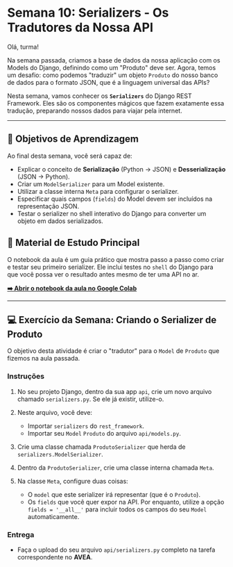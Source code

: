 # Semana 10: Serializers - Os Tradutores da Nossa API

Olá, turma!

Na semana passada, criamos a base de dados da nossa aplicação com os Models do Django, definindo como um "Produto" deve ser. Agora, temos um desafio: como podemos "traduzir" um objeto `Produto` do nosso banco de dados para o formato JSON, que é a linguagem universal das APIs?

Nesta semana, vamos conhecer os **`Serializers`** do Django REST Framework. Eles são os componentes mágicos que fazem exatamente essa tradução, preparando nossos dados para viajar pela internet.

---

## 🎯 Objetivos de Aprendizagem

Ao final desta semana, você será capaz de:

* Explicar o conceito de **Serialização** (Python -> JSON) e **Desserialização** (JSON -> Python).
* Criar um `ModelSerializer` para um Model existente.
* Utilizar a classe interna `Meta` para configurar o serializer.
* Especificar quais campos (`fields`) do Model devem ser incluídos na representação JSON.
* Testar o serializer no shell interativo do Django para converter um objeto em dados serializados.

## 📖 Material de Estudo Principal

O notebook da aula é um guia prático que mostra passo a passo como criar e testar seu primeiro serializer. Ele inclui testes no `shell` do Django para que você possa ver o resultado antes mesmo de ter uma API no ar.

**[➡️ Abrir o notebook da aula no Google Colab](https://colab.research.google.com/github/delanohelio/tlp1/blob/main/conteudos/semana-10/aula_semana_10.ipynb)**

---

## 💻 Exercício da Semana: Criando o Serializer de Produto

O objetivo desta atividade é criar o "tradutor" para o `Model` de `Produto` que fizemos na aula passada.

### Instruções

1.  No seu projeto Django, dentro da sua app `api`, crie um novo arquivo chamado `serializers.py`. Se ele já existir, utilize-o.

2.  Neste arquivo, você deve:
    * Importar `serializers` do `rest_framework`.
    * Importar seu `Model` `Produto` do arquivo `api/models.py`.

3.  Crie uma classe chamada `ProdutoSerializer` que herda de `serializers.ModelSerializer`.

4.  Dentro da `ProdutoSerializer`, crie uma classe interna chamada `Meta`.

5.  Na classe `Meta`, configure duas coisas:
    * O `model` que este serializer irá representar (que é o `Produto`).
    * Os `fields` que você quer expor na API. Por enquanto, utilize a opção `fields = '__all__'` para incluir todos os campos do seu `Model` automaticamente.

### Entrega

* Faça o upload do seu arquivo `api/serializers.py` completo na tarefa correspondente no **AVEA**.